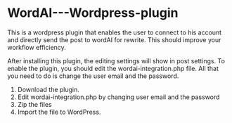 # WordAI---Wordpress-plugin
This is a wordpress plugin that enables the user to connect to his account and directly send the post to wordAI for rewrite. This should improve your workflow efficiency.

After installing this plugin, the editing settings will show in post settings.
To enable the plugin, you should edit the wordai-integration.php file.
All that you need to do is change the user email and the password.

1) Download the plugin.
2) Edit wordai-integration.php by changing user email and the password
3) Zip the files
4) Import the file to WordPress.
